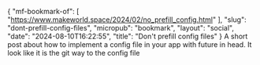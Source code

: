 {
    "mf-bookmark-of": [
        "https://www.makeworld.space/2024/02/no_prefill_config.html"
    ],
    "slug": "dont-prefill-config-files",
    "micropub": "bookmark",
    "layout": "social",
    "date": "2024-08-10T16:22:55",
    "title": "Don't prefill config files"
}
A short post about how to implement a config file in your app with future in head.
It look like it is the git way to the config file